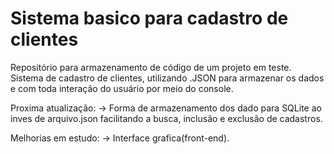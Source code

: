 # Sistema basico para cadastro de clientes
Repositório para armazenamento de código de um projeto em teste.
Sistema de cadastro de clientes, utilizando .JSON para armazenar os dados e com toda interação do usuário por meio do console.

Proxima atualização:
-> Forma de armazenamento dos dado para SQLite ao inves de arquivo.json facilitando a busca, inclusão e exclusão de cadastros.

Melhorias em estudo:
-> Interface grafica(front-end).